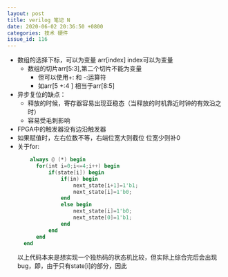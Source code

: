 ```yaml
---
layout: post
title: verilog 笔记 N
date: 2020-06-02 20:36:50 +0800
categories: 技术 硬件
issue_id: 116
---
```


- 数组的选择下标，可以为变量 arr[index] index可以为变量
  - 数组的切片arr[5:3],第二个切片不能为变量
    - 但可以使用+: 和 -:运算符
    - 如arr[5 +:4 ] 相当于arr[8:5]
- 异步复位的缺点：
  - 释放的时候，寄存器容易出现亚稳态（当释放的时机靠近时钟的有效沿之时）
  - 容易受毛刺影响
- FPGA中的触发器没有边沿触发器
- 如果赋值时，左右位数不等，右端位宽大则截位 位宽少则补0
- 关于for:
  ```verilog
      always @ (*) begin
        for(int i=0;i<=4;i++) begin
            if(state[i]) begin
                if(in) begin
                    next_state[i+1]=1'b1;
                    next_state[i]=1'b0;
                end
                else begin
                    next_state[i]=1'b0;
                    next_state[0]=1'b1;
                end
            end
        end
    end
  ```
  以上代码本来是想实现一个独热码的状态机比较，但实际上综合完后会出现bug，即，由于只有state[i]的部分，因此
  